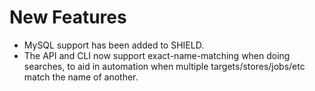 # New Features

- MySQL support has been added to SHIELD.
- The API and CLI now support exact-name-matching when doing searches,
  to aid in automation when multiple targets/stores/jobs/etc match the
  name of another.
